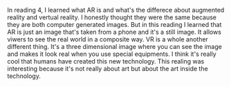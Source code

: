 In reading 4, I learned what AR is and what's the differece about augmented reality and vertual reality. I honestly thought they
were the same because they are both computer generated images. But in this reading I learned that AR is just an image that's taken
from a phone and it's a still image. It allows viwers to see the real world in a composite way. VR is a whole another different
thing. It's a three dimensional image where you can see the image and makes it look real when you use special equipments. I think
it's really cool that humans have created this new technology. This realing was interesting because it's not really about art but
about the art inside the technology. 
